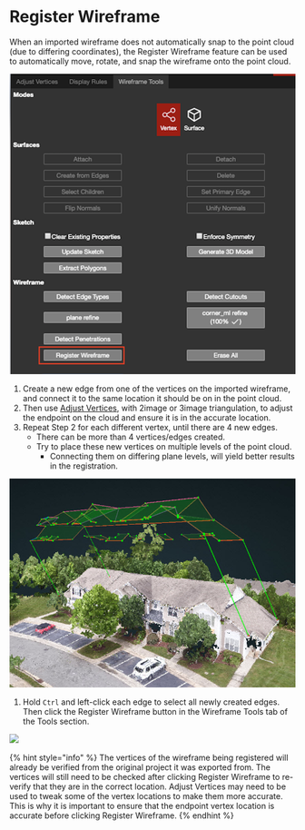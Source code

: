 # Register Wireframe

When an imported wireframe does not automatically snap to the point cloud \(due to differing coordinates\), the Register Wireframe feature can be used to automatically move, rotate, and snap the wireframe onto the point cloud.

![](../../../.gitbook/assets/register.png)

1. Create a new edge from one of the vertices on the imported wireframe, and connect it to the same location it should be on in the point cloud. 
2. Then use [Adjust Vertices](../../adjust-vertices/), with 2image or 3image triangulation, to adjust the endpoint on the cloud and ensure it is in the accurate location.
3. Repeat Step 2 for each different vertex, until there are 4 new edges.
   * There can be more than 4 vertices/edges created.
   * Try to place these new vertices on multiple levels of the point cloud.
     * Connecting them on differing plane levels, will yield better results in the registration.

![](../../../.gitbook/assets/register.jpg)

1. Hold `Ctrl` and left-click each edge to select all newly created edges. Then click the Register Wireframe button in the Wireframe Tools tab of the Tools section.

![](../../../.gitbook/assets/registerwireframe_proj18055_11_2018.gif)

{% hint style="info" %}
The vertices of the wireframe being registered will already be verified from the original project it was exported from. The vertices will still need to be checked after clicking Register Wireframe to re-verify that they are in the correct location. Adjust Vertices may need to be used to tweak some of the vertex locations to make them more accurate. This is why it is important to ensure that the endpoint vertex location is accurate before clicking Register Wireframe.
{% endhint %}

